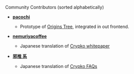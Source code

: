 Community Contributors (sorted alphabetically)

* **[pacochi](pawoo.net/@pacochi)**

  * Prototype of [Origins Tree](http://let.hatelabo.jp/pacochi/let/hJmc-bbGmZpw), integrated in out frontend.

* **[nemuriyacoffee](https://gorosuke.blue)**

  * Japanese translation of [Crypko whitepaper](https://gorosuke.blue/2018/06/05/post-2669/)

* **[邪推 系](hhttps://twitter.com/anntamania)**

  * Japanese translation of [Crypko FAQs](https://crypko.ai/#/faqs)

